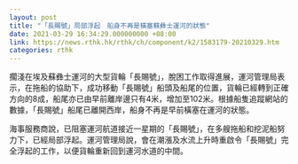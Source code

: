 ```yaml
---
layout: post
title: "「長賜號」局部浮起　船身不再是橫塞蘇彝士運河的狀態"
date: 2021-03-29 16:34:29.000000000 +08:00
link: https://news.rthk.hk/rthk/ch/component/k2/1583179-20210329.htm
categories: rthk
---
```


擱淺在埃及蘇彝士運河的大型貨輪「長賜號」，脫困工作取得進展，運河管理局表示，在拖船的協助下，成功移動「長賜號」船頭及船尾的位置，貨輪已經轉到正確方向的8成，船尾亦已由早前離岸邊只有4米，增加至102米。根據船隻追蹤網站的數據，「長賜號」船尾已離開西岸，船身不再是早前橫塞在運河的狀態。

海事服務商說，已阻塞運河航道接近一星期的「長賜號」，在多艘拖船和挖泥船努力下，已經局部浮起。運河管理局說，會在潮漲及水流上升時重啟令「長賜號」完全浮起的工作，以便貨輪重新回到運河水道的中間。
